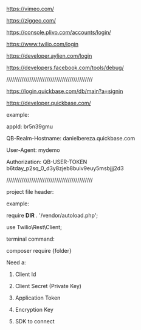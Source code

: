 https://vimeo.com/

https://ziggeo.com/

https://console.plivo.com/accounts/login/

https://www.twilio.com/login

https://developer.aylien.com/login

https://developers.facebook.com/tools/debug/

/////////////////////////////////////////////

https://login.quickbase.com/db/main?a=signin

https://developer.quickbase.com/

example:

appId: br5n39gmu

QB-Realm-Hostname: danielbereza.quickbase.com

User-Agent: mydemo

Authorization: QB-USER-TOKEN b6tday_p2sq_0_d3y8zjeb8buiv9euy5msbjjj2d3 
 
/////////////////////////////////////////////

project file header:

example:

require __DIR__ . '/vendor/autoload.php';

use Twilio\Rest\Client;

terminal command:  

composer require {folder}

Need a: 

1. Client Id

2. Client Secret (Private Key)

3. Application Token

4. Encryption Key

5. SDK to connect
